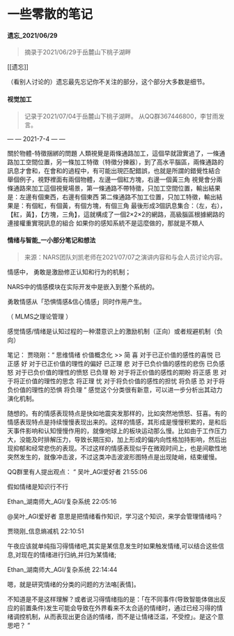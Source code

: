 

# 一些零散的笔记



#### 遗忘_2021/06/29

> 摘录于2021/06/29于岳麓山下桃子湖畔

[[遗忘]]

（看别人讨论的）遗忘最先忘记你不关注的部分，这个部分大多数是细节。


#### 视觉加工

> 记录于2021/07/04于岳麓山下桃子湖畔。
> 从QQ群367446800，李甘雨发言。

— —  2021-7-4  — —

關於物體-特徵捆綁的問題 
人類視覺是兩條通路加工，這個早就證實過了，一條通路加工空間位置，另一條加工特徵（特徵分揀器），到了高水平腦區，兩條通路的訊息才會和，在會和的過程中，有可能出現匹配錯誤，也就是所謂的錯覺性結合 
舉個例子，視野裡面有兩個物體，左邊一個紅方塊，右邊一個黃三角 
視覺會分兩條通路來加工這個視覺場景，第一條通路不帶特徵，只加工空間位置，輸出結果是：左邊有個東西，右邊有個東西 
第二條通路不加工位置，只加工特徵，輸出結果是：有個紅，有個黃，有個方塊，有個三角 
最後形成3個訊息集合：（左，右），【紅，黃】，【方塊，三角】，這就構成了一個2×2×2的網路，高級腦區根據網路的連接權重實現訊息的組合 
如果你的感知系統不是這麼做的，那就是不類人 



#### 情绪与智能_一小部分笔记和想法

> 来源：NARS团队刘凯老师在2021/07/07之演讲内容和与会人员讨论内容。


情感中，
勇敢是激励修正认知和行为的机制；

NARS中的情感模块在实际开发中是嵌入到整个系统的。

勇敢情感从「恐惧情感&信心情感」同时作用产生。

（ MLMS之理论管理 ）


感觉情感/情绪是认知过程的一种潜意识上的激励机制（正向）或者规避机制（负向）


笔记：
贾晓刚：“
思维情绪	价值概念化 >>	简
喜	对于已正价值的感性的喜悦	已正感
好	对于已正价值的理性的偏好	已正理
悲	对于已负价值的感性的悲伤	已负感
怒	对于已负价值的理性的愤怒	已负理
盼	对于将正价值的感性的期盼	将正感
思	对于将正价值的理性的思念	将正理
忧	对于将负价值的感性的担忧	将负感
恐	对于将负价值的理性的恐惧	将负理
”
感觉这个分类很有新意，可以进一步分析出其动力演化机制。


随想的。有的情感表现特点是快如地震突发那样的，比如突然地愤怒、狂喜。有的情感表现特点是持续慢慢表现出来的。这样的情感，其形成是慢慢积累的，是和后天事件影响和认知慢慢作用的，就像地球上的板块运动那么慢。比如由于工作压力大，没能及时排解压力，导致长期压抑，加上形成的偏内向性格加持影响，然后出现抑郁和经常悲伤的表现。不过这样的情感表现似乎在微观时间上，也是间歇性地突然发生的，就像冲击波，不过这类冲击波波形图特点是出现陡峭，结束缓慢。


QQ群里有人提出观点：
“
吴叶_AGI爱好者  21:55:06

假如情绪是知识行不行

Ethan_湖南师大_AGI/复杂系统  22:05:16

@吴叶_AGI爱好者 意思是把情绪看作知识，学习这个知识，来学会管理情绪吗？

贾晓刚_信息熵减机  22:10:51

午夜应该就单纯指习得情绪吧,其实是某信息发生时如果触发情绪,可以结合这些信息,对现在的情绪进行归纳,并归为某情绪;

Ethan_湖南师大_AGI/复杂系统  22:14:44

嗯，就是研究情绪的分类的问题的方法咯[表情]。

不知道是不是这样理解？或者说习得情绪指的是：「在不同事件(导致智能体做出反应的前置条件)发生可能会导致在外界看来不太合适的情绪时，通过已经习得的情绪调控机制，从而表现出更合适的情绪，而不是让情绪泛滥，不受控」。是这个意思吧？
”
